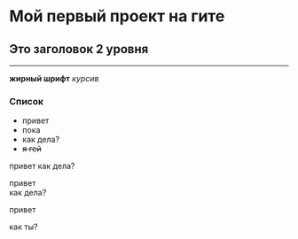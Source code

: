 # Мой первый проект на гите
## Это заголовок 2 уровня
----
__жирный шрифт__
_курсив_
### Список
- привет
- пока
- как дела?
- ~~я гей~~

привет
как дела?

привет  
как дела?

привет

как ты?